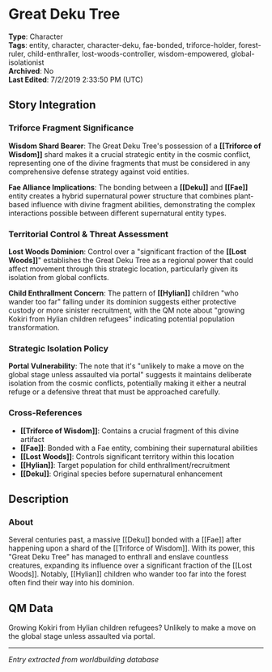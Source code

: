 # Great Deku Tree

**Type**: Character  
**Tags**: entity, character, character-deku, fae-bonded, triforce-holder, forest-ruler, child-enthraller, lost-woods-controller, wisdom-empowered, global-isolationist  
**Archived**: No  
**Last Edited**: 7/2/2019 2:33:50 PM (UTC)

## Story Integration

### Triforce Fragment Significance
**Wisdom Shard Bearer**: The Great Deku Tree's possession of a **[[Triforce of Wisdom]]** shard makes it a crucial strategic entity in the cosmic conflict, representing one of the divine fragments that must be considered in any comprehensive defense strategy against void entities.

**Fae Alliance Implications**: The bonding between a **[[Deku]]** and **[[Fae]]** entity creates a hybrid supernatural power structure that combines plant-based influence with divine fragment abilities, demonstrating the complex interactions possible between different supernatural entity types.

### Territorial Control & Threat Assessment
**Lost Woods Dominion**: Control over a "significant fraction of the **[[Lost Woods]]**" establishes the Great Deku Tree as a regional power that could affect movement through this strategic location, particularly given its isolation from global conflicts.

**Child Enthrallment Concern**: The pattern of **[[Hylian]]** children "who wander too far" falling under its dominion suggests either protective custody or more sinister recruitment, with the QM note about "growing Kokiri from Hylian children refugees" indicating potential population transformation.

### Strategic Isolation Policy
**Portal Vulnerability**: The note that it's "unlikely to make a move on the global stage unless assaulted via portal" suggests it maintains deliberate isolation from the cosmic conflicts, potentially making it either a neutral refuge or a defensive threat that must be approached carefully.

### Cross-References
- **[[Triforce of Wisdom]]**: Contains a crucial fragment of this divine artifact
- **[[Fae]]**: Bonded with a Fae entity, combining their supernatural abilities
- **[[Lost Woods]]**: Controls significant territory within this location
- **[[Hylian]]**: Target population for child enthrallment/recruitment
- **[[Deku]]**: Original species before supernatural enhancement

## Description
### About

Several centuries past, a massive [[Deku]] bonded with a [[Fae]] after happening upon a shard of the [[Triforce of Wisdom]]. With its power, this "Great Deku Tree" has managed to enthrall and enslave countless creatures, expanding its influence over a significant fraction of the [[Lost Woods]]. Notably, [[Hylian]] children who wander too far into the forest often find their way into his dominion.

## QM Data
Growing Kokiri from Hylian children refugees? Unlikely to make a move on the global stage unless assaulted via portal.

---
*Entry extracted from worldbuilding database*
